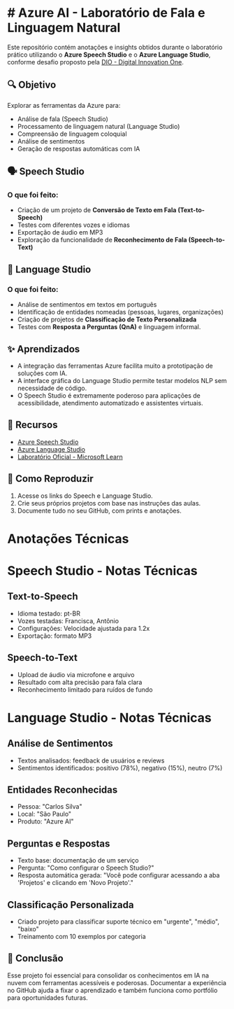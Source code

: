 
# # Azure AI - Laboratório de Fala e Linguagem Natural

Este repositório contém anotações e insights obtidos durante o laboratório prático utilizando o **Azure Speech Studio** e o **Azure Language Studio**, conforme desafio proposto pela [DIO - Digital Innovation One](https://www.dio.me/).

## 🔍 Objetivo

Explorar as ferramentas da Azure para:
- Análise de fala (Speech Studio)
- Processamento de linguagem natural (Language Studio)
- Compreensão de linguagem coloquial
- Análise de sentimentos
- Geração de respostas automáticas com IA

## 🗣️ Speech Studio

### O que foi feito:
- Criação de um projeto de **Conversão de Texto em Fala (Text-to-Speech)**
- Testes com diferentes vozes e idiomas
- Exportação de áudio em MP3
- Exploração da funcionalidade de **Reconhecimento de Fala (Speech-to-Text)**

## 🧠 Language Studio

### O que foi feito:
- Análise de sentimentos em textos em português
- Identificação de entidades nomeadas (pessoas, lugares, organizações)
- Criação de projetos de **Classificação de Texto Personalizada**
- Testes com **Resposta a Perguntas (QnA)** e linguagem informal.

## ✨ Aprendizados

- A integração das ferramentas Azure facilita muito a prototipação de soluções com IA.
- A interface gráfica do Language Studio permite testar modelos NLP sem necessidade de código.
- O Speech Studio é extremamente poderoso para aplicações de acessibilidade, atendimento automatizado e assistentes virtuais.

## 📁 Recursos

- [Azure Speech Studio](https://speech.microsoft.com/)
- [Azure Language Studio](https://language.cognitive.azure.com/)
- [Laboratório Oficial - Microsoft Learn](https://learn.microsoft.com/)


## 🚀 Como Reproduzir

1. Acesse os links do Speech e Language Studio.
2. Crie seus próprios projetos com base nas instruções das aulas.
3. Documente tudo no seu GitHub, com prints e anotações.

# Anotações Técnicas 

# Speech Studio - Notas Técnicas

## Text-to-Speech
- Idioma testado: pt-BR
- Vozes testadas: Francisca, Antônio
- Configurações: Velocidade ajustada para 1.2x
- Exportação: formato MP3

## Speech-to-Text
- Upload de áudio via microfone e arquivo
- Resultado com alta precisão para fala clara
- Reconhecimento limitado para ruídos de fundo

# Language Studio - Notas Técnicas

## Análise de Sentimentos
- Textos analisados: feedback de usuários e reviews
- Sentimentos identificados: positivo (78%), negativo (15%), neutro (7%)

## Entidades Reconhecidas
- Pessoa: "Carlos Silva"
- Local: "São Paulo"
- Produto: "Azure AI"

## Perguntas e Respostas
- Texto base: documentação de um serviço
- Pergunta: "Como configurar o Speech Studio?"
- Resposta automática gerada: "Você pode configurar acessando a aba 'Projetos' e clicando em 'Novo Projeto'."

## Classificação Personalizada
- Criado projeto para classificar suporte técnico em "urgente", "médio", "baixo"
- Treinamento com 10 exemplos por categoria

## 📌 Conclusão

Esse projeto foi essencial para consolidar os conhecimentos em IA na nuvem com ferramentas acessíveis e poderosas. Documentar a experiência no GitHub ajuda a fixar o aprendizado e também funciona como portfólio para oportunidades futuras.

